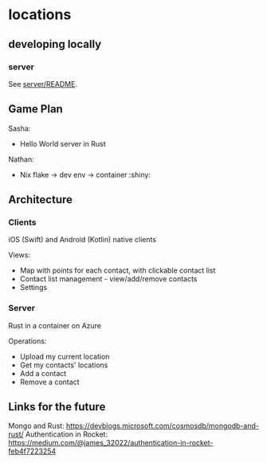 # locations

## developing locally

### server

See [server/README](./server/README.md#developing-locally).

## Game Plan

Sasha:

- Hello World server in Rust

Nathan:

- Nix flake -> dev env -> container :shiny:

## Architecture

### Clients

iOS (Swift) and Android (Kotlin) native clients

Views:

- Map with points for each contact, with clickable contact list
- Contact list management - view/add/remove contacts
- Settings

### Server

Rust in a container on Azure

Operations:

- Upload my current location
- Get my contacts' locations
- Add a contact
- Remove a contact

## Links for the future

Mongo and Rust: https://devblogs.microsoft.com/cosmosdb/mongodb-and-rust/
Authentication in Rocket: https://medium.com/@james_32022/authentication-in-rocket-feb4f7223254
